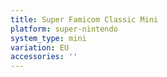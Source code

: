 ```yaml
---
title: Super Famicom Classic Mini
platform: super-nintendo
system_type: mini
variation: EU
accessories: ''
---
```

